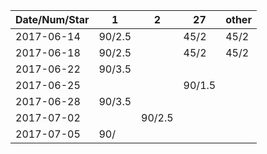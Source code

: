 Date/Num/Star   | 1      | 2      | 27     | other
----------------|--------|--------|--------|--------
2017-06-14      | 90/2.5 |        | 45/2   | 45/2
2017-06-18      | 90/2.5 |        | 45/2   | 45/2
2017-06-22      | 90/3.5 |        |        | 
2017-06-25      |        |        | 90/1.5 |
2017-06-28      | 90/3.5 |        |        |
2017-07-02      |        | 90/2.5 |        |
2017-07-05      | 90/    |        |        |
